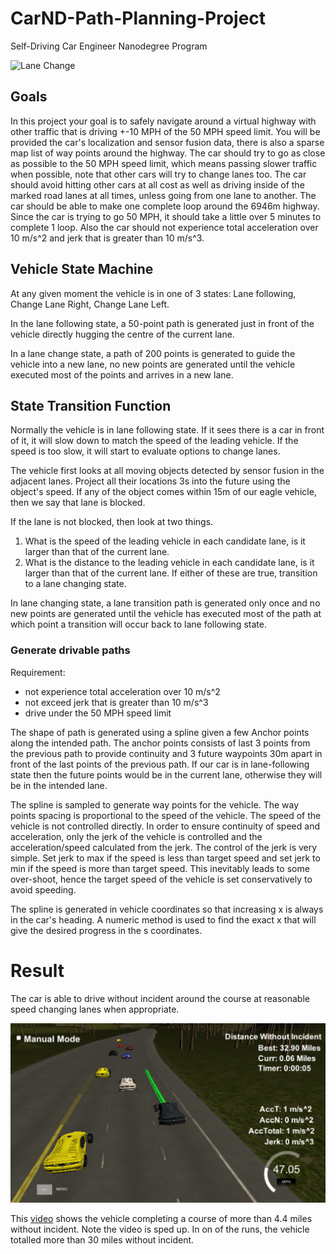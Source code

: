 # CarND-Path-Planning-Project
Self-Driving Car Engineer Nanodegree Program

![Lane Change](https://media.giphy.com/media/7TeMZ33ZA9I1v38Jp3/giphy.gif)

## Goals
In this project your goal is to safely navigate around a virtual highway with other traffic that is driving +-10 MPH of the 50 MPH speed limit. You will be provided the car's localization and sensor fusion data, there is also a sparse map list of way points around the highway. The car should try to go as close as possible to the 50 MPH speed limit, which means passing slower traffic when possible, note that other cars will try to change lanes too. The car should avoid hitting other cars at all cost as well as driving inside of the marked road lanes at all times, unless going from one lane to another. The car should be able to make one complete loop around the 6946m highway. Since the car is trying to go 50 MPH, it should take a little over 5 minutes to complete 1 loop. Also the car should not experience total acceleration over 10 m/s^2 and jerk that is greater than 10 m/s^3.

## Vehicle State Machine

At any given moment the vehicle is in one of 3 states: Lane following, Change Lane Right, Change Lane Left.

In the lane following state, a 50-point path is generated just in front of the vehicle directly hugging the centre of the current lane.

In a lane change state, a path of 200 points is generated to guide the vehicle into a new lane, no new points are generated until the vehicle executed most of the points and arrives in a new lane.

## State Transition Function

Normally the vehicle is in lane following state. If it sees there is a car in front of it, it will slow down to match the speed of the leading vehicle. If the speed is too slow, it will start to evaluate options to change lanes.

The vehicle first looks at all moving objects detected by sensor fusion in the adjacent lanes. Project all their locations 3s into the future using the object's speed. If any of the object comes within 15m of our eagle vehicle, then we say that lane is blocked.

If the lane is not blocked, then look at two things.
1. What is the speed of the leading vehicle in each candidate lane, is it larger than that of the current lane.
1. What is the distance to the leading vehicle in each candidate lane, is it larger than that of the current lane.
If either of these are true, transition to a lane changing state.

In lane changing state, a lane transition path is generated only once and no new points are generated until the vehicle has executed most of the path at which point a transition will occur back to lane following state.

### Generate drivable paths

Requirement:
- not experience total acceleration over 10 m/s^2
- not exceed jerk that is greater than 10 m/s^3
- drive under the 50 MPH speed limit

The shape of path is generated using a spline given a few Anchor points along the intended path. The anchor points consists of last 3 points from the previous path to provide continuity and 3 future waypoints 30m apart in front of the last points of the previous path. If our car is in lane-following state then the future points would be in the current lane, otherwise they will be in the intended lane.

The spline is sampled to generate way points for the vehicle. The way points spacing is proportional to the speed of the vehicle. The speed of the vehicle is not controlled directly. In order to ensure continuity of speed and acceleration, only the jerk of the vehicle is controlled and the acceleration/speed calculated from the jerk. The control of the jerk is very simple. Set jerk to max if the speed is less than target speed and set jerk to min if the speed is more than target speed. This inevitably leads to some over-shoot, hence the target speed of the vehicle is set conservatively to avoid speeding.

The spline is generated in vehicle coordinates so that increasing x is always in the car's heading. A numeric method is used to find the exact x that will give the desired progress in the s coordinates.

# Result

The car is able to drive without incident around the course at reasonable speed changing lanes when appropriate.

![30 mile run](30_mile_run.png)

This [video](https://youtu.be/qRVVr0W2m6c) shows the vehicle completing a course of more than 4.4 miles without incident. Note the video is sped up. In on of the runs, the vehicle totalled more than 30 miles without incident.
